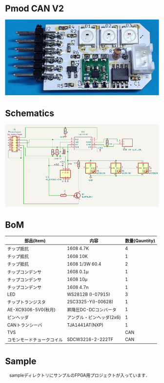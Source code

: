 # Pmod CAN V2
![](pmod_can.jpg)

# Schematics
![](schematics.png)

# BoM

部品(Item) | 内容 | 数量(Qauntity)
--|--|--
チップ抵抗 | 1608 4.7K | 4 | LED(1)，CAN(3)
チップ抵抗 | 1608 10K | 1 | LED
チップ抵抗 | 1608 1/3W 60.4 | 2 | CAN
チップコンデンサ| 1608 0.1μ | 1 | CAN
チップコンデンサ| 1608 10μ | 1 | CAN
チップコンデンサ| 1608 4.7n | 1 | CAN
LED | WS2812B (I-07915) | 3| LED
チップトランジスタ | 2SC3325-Y(I-00628) | 1| LED
AE-XC9306-5V0(秋月) | 昇降圧DC-DCコンバータ | 1 | LED/CAN
ピンヘッダ | アングル・ピンヘッダ(2x6) | 1 | LED/CAN
CANトランシーバ | TJA1441AT(NXP) | 1 | CAN
TVS | | CAN
コモンモードチョークコイル | SDCW3216-2-222TF | CAN
# Sample
　sampleディレクトリにサンプルのFPGA用プロジェクトが入っています．
